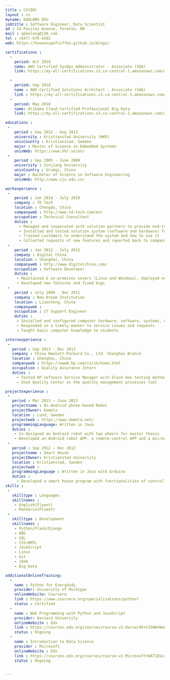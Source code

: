 ```yaml
---
title : CV(EN)
layout : cv
myname: DAOLONG QIU
jobtitle : Software Engineer, Data Scientist
ad : 14 Paisley Avenue, Toronto, ON
mail : qdaolong@126.com
tel : (647)-676-4202
web: https://haveacupofcoffee.github.io/blogs/

certifications :
  -
    period: Oct 2019
    name: AWS Certified SysOps Administrator - Associate (SOA)
    link: https://my-all-certifications.s3.ca-central-1.amazonaws.com/aws/AWS+Certified+SysOps+Administrator+-+Associate+certificate.pdf

  -
    period: Sep 2019
    name : AWS Certified Solutions Architect - Associate (SAA)
    link : https://my-all-certifications.s3.ca-central-1.amazonaws.com/aws/AWS+Certified+Solutions+Architect+-+Associate+certificate.pdf
  -
    period: May 2018
    name: Alibaba Cloud Certified Professional Big Data
    link: https://my-all-certifications.s3.ca-central-1.amazonaws.com/alibaba/Alibaba+Cloud+Certified+Professional+Big+Data.png

educations :
 -
    period : Sep 2012 - Aug 2013
    university : Kristianstad University (HKR)
    univCountry : Kristianstad, Sweden
    major : Master of Science in Embedded Systems
    univWeb: https://www.hkr.se/en/
 -  
    period : Sep 2005 - June 2009
    university : Xinjiang University
    univCountry : Urumqi, China
    major : Bachelor of Science in Software Engineering
    univWeb: http://www.xju.edu.cn/    

workexperience :
 -
    period : Jan 2014 - July 2019
    company : TD Tech
    location : Chengdu, China
    companyweb : http://www.td-tech.com/en/
    occupation : Technical Consultant
    duties :
      - Managed and cooperated with solution partners to provide end-to-end solutions for customers, guided customers to recognize the overall solution values
      - Installed and tested solution system (software and hardware) for customers
      - Trained customers to understand the system and how to use it
      - Collected requests of new features and reported back to company
 -
    period : Jan 2012 - July 2012
    company : Digital China
    location : Shanghai, China
    companyweb : http://www.digitalchina.com/
    occupation : Software Developer
    duties :
     - Maintained 6 on-premises severs (Linux and Windows), deployed new system patches
     - Developed new features and fixed bugs
 -
    period : July 2009 - Dec 2011
    company : New Dream Institution
    location : Liaocheng, China
    companyweb :
    occupation : IT Support Engineer  
    duties :
     - Installed and configured computer hardware, software, systems, networks, printers and scanners
     - Responded in a timely manner to service issues and requests
     - Taught basic computer knowledge to students

internexperience :
 -
   period : Sep 2013 - Dec 2013
   company : China Hewlett-Packard Co., Ltd. Shanghai Branch
   location : Shanghai, China
   companyweb : https://www8.hp.com/cn/zh/home.html
   occupation : Quality Assurance Intern
   duties :
     - Tested HP software Service Manager with black-box testing method
     - Used Quality Center as the quality management processes tool

projectexperience :
 -
   period : Mar 2013 – June 2013
   projectname : An Android phone-based Robot
   projectOwner: Demola
   location : Lund, Sweden
   projectweb : https://www.demola.net/
   programmingLanguage: Written in Java
   duties :
    - Co-designed an Android robot with two wheels for master thesis
    - Developed an Android robot APP, a remote-control APP and a microcontroller program
 -
   period : Sep 2012 – Dec 2012
   projectname : Smart House
   projectOwner: Kristianstad University
   location : Kristianstad, Sweden
   projectweb :
   programmingLanguage : Written in Java with Arduino
   duties :
     - Developed a smart house program with functionalities of controlling lamps, fans and curtains,monitoring temperature and humidity of rooms with mobile phone and sensors and monitoring objects movements with Kinects
skills :
 -
   skilltype : Languages
   skillnames :
    - English(Fluent)
    - Mandarin(Fluent)
 -
   skilltype : Development
   skillnames :
    - Python/Flask/Django
    - AWS
    - SQL
    - CSS/HMTL
    - JavaScript
    - Linux
    - Git
    - JAVA
    - Big Data

additionalOnlineTraining:
  -
    name : Python for Everybody
    provider: University of Michigan
    onlineWebsite: Coursera
    link : https://www.coursera.org/specializations/python?
    status : Certified
  -
    name : Web Programming with Python and JavaScript
    provider: Harvard University
    onlineWebsite : Edx
    link : https://courses.edx.org/courses/course-v1:HarvardX+CS50W+Web/course/
    status : Ongoing
  -
    name : Introduction to Data Science
    provider : Microsoft
    onlineWebsite : Edx
    link : https://courses.edx.org/courses/course-v1:Microsoft+DAT101x+3T2019/course/
    status : Ongoing


---
```

